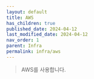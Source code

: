```yaml
---
layout: default
title: AWS
has_children: true
published_date: 2024-04-12
last_modified_date: 2024-04-12
nav_order: 1
parent: Infra
permalink: infra/aws
---
```


> AWS를 사용합니다.

